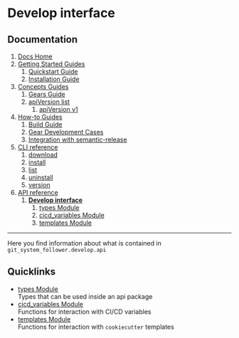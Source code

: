 # Develop interface
## Documentation
1. [Docs Home](../docs_home.md)
2. [Getting Started Guides](../getting_started.md) 
   1. [Quickstart Guide](../getting_started/quickstart.md)
   2. [Installation Guide](../getting_started/installation.md)
3. [Concepts Guides](../concepts.md)  
   1. [Gears Guide](../concepts/gears.md)
   2. [apiVersion list](../concepts/api_version_list.md)
      1. [apiVersion v1](../concepts/api_version_list/v1.md) 
4. [How-to Guides](../how_to.md)  
   1. [Build Guide](../how_to/build.md)
   2. [Gear Development Cases](../how_to/gear_development_cases.md)
   3. [Integration with semantic-release](../how_to/integration_with_semantic_release.md)
5. [CLI reference](../cli_reference.md)
   1. [download](../cli_reference/download.md)
   2. [install](../cli_reference/install.md) 
   3. [list](../cli_reference/list.md)
   4. [uninstall](../cli_reference/uninstall.md)
   5. [version](../cli_reference/version.md)
6. [API reference](../api_reference.md)  
   1. **[Develop interface](develop_interface.md)**  
      1. [types Module](develop_interface/types.md)
      2. [cicd_variables Module](develop_interface/cicd_variables.md)
      3. [templates Module](develop_interface/templates.md)

---

Here you find information about what is contained in `git_system_follower.develop.api`

## Quicklinks
* [types Module](develop_interface/types.md)  
Types that can be used inside an api package
* [cicd_variables Module](develop_interface/cicd_variables.md)  
Functions for interaction with CI/CD variables
* [templates Module](develop_interface/templates.md)  
Functions for interaction with `cookiecutter` templates